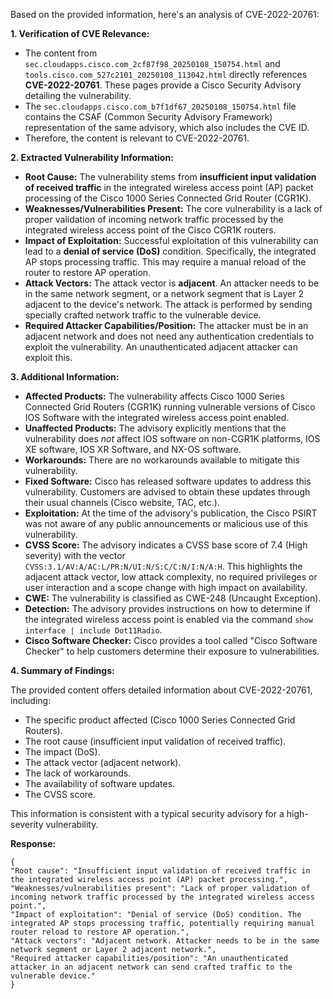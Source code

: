 Based on the provided information, here's an analysis of CVE-2022-20761:

**1. Verification of CVE Relevance:**

*   The content from `sec.cloudapps.cisco.com_2cf87f98_20250108_150754.html` and `tools.cisco.com_527c2101_20250108_113042.html` directly references **CVE-2022-20761**. These pages provide a Cisco Security Advisory detailing the vulnerability.
*   The `sec.cloudapps.cisco.com_b7f1df67_20250108_150754.html` file contains the CSAF (Common Security Advisory Framework) representation of the same advisory, which also includes the CVE ID.
*   Therefore, the content is relevant to CVE-2022-20761.

**2. Extracted Vulnerability Information:**

*   **Root Cause:** The vulnerability stems from **insufficient input validation of received traffic** in the integrated wireless access point (AP) packet processing of the Cisco 1000 Series Connected Grid Router (CGR1K).
*  **Weaknesses/Vulnerabilities Present:** The core vulnerability is a lack of proper validation of incoming network traffic processed by the integrated wireless access point of the Cisco CGR1K routers.
*   **Impact of Exploitation:** Successful exploitation of this vulnerability can lead to a **denial of service (DoS)** condition. Specifically, the integrated AP stops processing traffic. This may require a manual reload of the router to restore AP operation.
*   **Attack Vectors:** The attack vector is **adjacent**. An attacker needs to be in the same network segment, or a network segment that is Layer 2 adjacent to the device's network. The attack is performed by sending specially crafted network traffic to the vulnerable device.
*   **Required Attacker Capabilities/Position:** The attacker must be in an adjacent network and does not need any authentication credentials to exploit the vulnerability. An unauthenticated adjacent attacker can exploit this.

**3. Additional Information:**

*   **Affected Products:** The vulnerability affects Cisco 1000 Series Connected Grid Routers (CGR1K) running vulnerable versions of Cisco IOS Software with the integrated wireless access point enabled.
*   **Unaffected Products:** The advisory explicitly mentions that the vulnerability does *not* affect IOS software on non-CGR1K platforms, IOS XE software, IOS XR Software, and NX-OS software.
*   **Workarounds:** There are no workarounds available to mitigate this vulnerability.
*   **Fixed Software:** Cisco has released software updates to address this vulnerability. Customers are advised to obtain these updates through their usual channels (Cisco website, TAC, etc.).
*   **Exploitation:** At the time of the advisory's publication, the Cisco PSIRT was not aware of any public announcements or malicious use of this vulnerability.
*   **CVSS Score:** The advisory indicates a CVSS base score of 7.4 (High severity) with the vector `CVSS:3.1/AV:A/AC:L/PR:N/UI:N/S:C/C:N/I:N/A:H`. This highlights the adjacent attack vector, low attack complexity, no required privileges or user interaction and a scope change with high impact on availability.
*   **CWE:** The vulnerability is classified as CWE-248 (Uncaught Exception).
*   **Detection:** The advisory provides instructions on how to determine if the integrated wireless access point is enabled via the command `show interface | include Dot11Radio`.
*   **Cisco Software Checker:** Cisco provides a tool called "Cisco Software Checker" to help customers determine their exposure to vulnerabilities.

**4. Summary of Findings:**

The provided content offers detailed information about CVE-2022-20761, including:

*   The specific product affected (Cisco 1000 Series Connected Grid Routers).
*   The root cause (insufficient input validation of received traffic).
*   The impact (DoS).
*   The attack vector (adjacent network).
*   The lack of workarounds.
*   The availability of software updates.
*   The CVSS score.

This information is consistent with a typical security advisory for a high-severity vulnerability.

**Response:**

```
{
"Root cause": "Insufficient input validation of received traffic in the integrated wireless access point (AP) packet processing.",
"Weaknesses/vulnerabilities present": "Lack of proper validation of incoming network traffic processed by the integrated wireless access point.",
"Impact of exploitation": "Denial of service (DoS) condition. The integrated AP stops processing traffic, potentially requiring manual router reload to restore AP operation.",
"Attack vectors": "Adjacent network. Attacker needs to be in the same network segment or Layer 2 adjacent network.",
"Required attacker capabilities/position": "An unauthenticated attacker in an adjacent network can send crafted traffic to the vulnerable device."
}
```